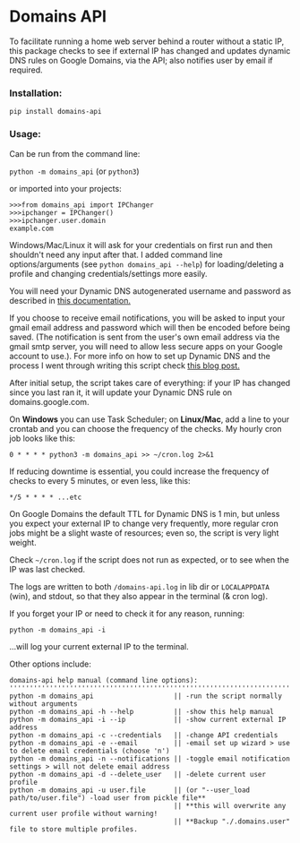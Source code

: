 # Domains API
To facilitate running a home web server behind a router without a static IP, this package checks to see if external IP has changed and updates dynamic DNS rules on Google Domains, via the API; also notifies user by email if required.

### Installation:
`pip install domains-api`

### Usage:
Can be run from the command line:

`python -m domains_api` (or `python3`)

or imported into your projects:
```
>>>from domains_api import IPChanger
>>>ipchanger = IPChanger()
>>>ipchanger.user.domain
example.com
```

Windows/Mac/Linux it will ask for your credentials on first run and then shouldn't need any input after that. I added command line options/arguments (see `python domains_api --help`) for loading/deleting a profile and changing credentials/settings more easily.

You will need your Dynamic DNS autogenerated username and password as described in [this documentation.](https://support.google.com/domains/answer/6147083?hl=en-CA)

If you choose to receive email notifications, you will be asked to input your gmail email address and password which will then be encoded before being saved. (The notification is sent from the user's own email address via the gmail smtp server, you will need to allow less secure apps on your Google account to use.). For more info on how to set up Dynamic DNS and the process I went through writing this script check [this blog post.](https://mjfullstack.medium.com/running-a-home-web-server-without-a-static-ip-using-google-domains-python-saves-the-day-246570b26d88)

After initial setup, the script takes care of everything: if your IP has changed since you last ran it, it will update your Dynamic DNS rule on domains.google.com.

On **Windows** you can use Task Scheduler; on **Linux/Mac**, add a line to your crontab and you can choose the frequency of the checks. My hourly cron job looks like this:

`0 * * * * python3 -m domains_api >> ~/cron.log 2>&1`

If reducing downtime is essential, you could increase the frequency of checks to every 5 minutes, or even less, like this:

`*/5 * * * * ...etc`

On Google Domains the default TTL for Dynamic DNS is 1 min, but unless you expect your external IP to change very frequently, more regular cron jobs might be a slight waste of resources; even so, the script is very light weight.

Check `~/cron.log` if the script does not run as expected, or to see when the IP was last checked.

The logs are written to both `/domains-api.log` in lib dir or `LOCALAPPDATA` (win), and stdout, so that they also appear in the terminal (& cron log).

If you forget your IP or need to check it for any reason, running:

`python -m domains_api -i` 

...will log your current external IP to the terminal.

Other options include:

    domains-api help manual (command line options):
    '''''''''''''''''''''''''''''''''''''''''''''''''''''''''''''''''''''''''''''''''''''''
    python -m domains_api                    || -run the script normally without arguments
    python -m domains_api -h --help          || -show this help manual
    python -m domains_api -i --ip            || -show current external IP address
    python -m domains_api -c --credentials   || -change API credentials
    python -m domains_api -e --email         || -email set up wizard > use to delete email credentials (choose 'n')
    python -m domains_api -n --notifications || -toggle email notification settings > will not delete email address
    python -m domains_api -d --delete_user   || -delete current user profile
    python -m domains_api -u user.file       || (or "--user_load path/to/user.file") -load user from pickle file**
                                             || **this will overwrite any current user profile without warning!
                                             || **Backup "./.domains.user" file to store multiple profiles.

